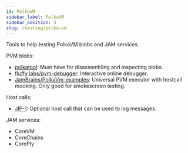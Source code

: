 ```yaml
---
id: PolkaVM
sidebar_label: PolkaVM
sidebar_position: 3
slug: /testing/polka-vm
---
```


Tools to help testing PolkaVM blobs and JAM services.

PVM blobs:
- [polkatool](https://github.com/paritytech/polkavm/tree/master/tools/polkatool): Must have for disassembling and inspecting blobs.
- [fluffy labs/pvm-debugger](https://pvm.fluffylabs.dev/): Interactive online debugger.
- [JamBrains/PolkaVm-examples](https://github.com/JamBrains/polkavm-examples?tab=readme-ov-file#universal-pvm-executor): Universal PVM executor with hostcall mocking. Only good for smokescreen testing.

Host calls:
- [JIP-1](/testing/polka-vm/host-call-log): Optional host call that can be used to log messages.

JAM services:
- CoreVM
- CoreChains
- CorePly
